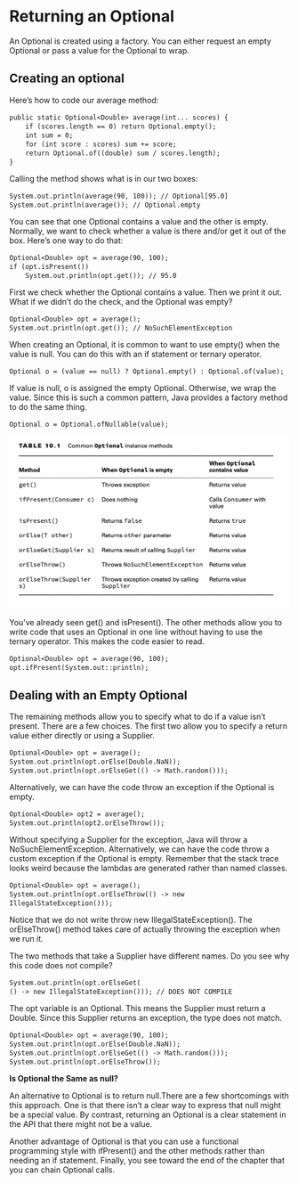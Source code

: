 # Returning an Optional

An Optional is created using a factory. You can either request an empty Optional or pass a value for the Optional to
wrap.

## Creating an optional

Here’s how to code our average method:

    public static Optional<Double> average(int... scores) {
        if (scores.length == 0) return Optional.empty();
        int sum = 0;
        for (int score : scores) sum += score;
        return Optional.of((double) sum / scores.length);
    }

Calling the method shows what is in our two boxes:

    System.out.println(average(90, 100)); // Optional[95.0] 
    System.out.println(average()); // Optional.empty

You can see that one Optional contains a value and the other is empty. Normally, we want to check whether a value is
there and/or get it out of the box. Here’s one way to do that:

    Optional<Double> opt = average(90, 100); 
    if (opt.isPresent())
        System.out.println(opt.get()); // 95.0

First we check whether the Optional contains a value. Then we print it out. What if we didn’t do the check, and the
Optional was empty?

    Optional<Double> opt = average();
    System.out.println(opt.get()); // NoSuchElementException

When creating an Optional, it is common to want to use empty() when the value is null. You can do this with an if
statement or ternary operator.

    Optional o = (value == null) ? Optional.empty() : Optional.of(value);

If value is null, o is assigned the empty Optional. Otherwise, we wrap the value. Since
this is such a common pattern, Java provides a factory method to do the same thing.

    Optional o = Optional.ofNullable(value);

![](returning_an_optional/Common-Optional-instance-methods.png)

You’ve already seen get() and isPresent(). The other methods allow you to write code that uses an Optional in one line
without having to use the ternary operator. This makes the code easier to read.

    Optional<Double> opt = average(90, 100); 
    opt.ifPresent(System.out::println);

## Dealing with an Empty Optional

The remaining methods allow you to specify what to do if a value isn’t present. There are a few choices. The first two
allow you to specify a return value either directly or using a Supplier.

    Optional<Double> opt = average();
    System.out.println(opt.orElse(Double.NaN));
    System.out.println(opt.orElseGet(() -> Math.random()));

Alternatively, we can have the code throw an exception if the Optional is empty.

    Optional<Double> opt2 = average();
    System.out.println(opt2.orElseThrow());

Without specifying a Supplier for the exception, Java will throw a NoSuchElementException. Alternatively, we can have
the code throw a custom exception if the Optional is empty. Remember that the stack trace looks weird because the
lambdas are generated rather than named classes.

    Optional<Double> opt = average();
    System.out.println(opt.orElseThrow(() -> new IllegalStateException()));

Notice that we do not write throw new IllegalStateException(). The orElseThrow() method takes care of actually throwing
the exception when we run it.

The two methods that take a Supplier have different names. Do you see why this code does not compile?

    System.out.println(opt.orElseGet(
    () -> new IllegalStateException())); // DOES NOT COMPILE

The opt variable is an Optional<Double>. This means the Supplier must return a Double. Since this Supplier returns an
exception, the type does not match.

    Optional<Double> opt = average(90, 100);
    System.out.println(opt.orElse(Double.NaN));
    System.out.println(opt.orElseGet(() -> Math.random()));
    System.out.println(opt.orElseThrow());

**Is Optional the Same as null?**

An alternative to Optional is to return null.There are a few shortcomings with this approach. One is that there isn’t a
clear way to express that null might be a special value. By contrast, returning an Optional is a clear statement in the
API that there might not be a value.

Another advantage of Optional is that you can use a functional programming style with ifPresent() and the other methods
rather than needing an if statement. Finally, you see toward the end of the chapter that you can chain Optional calls.